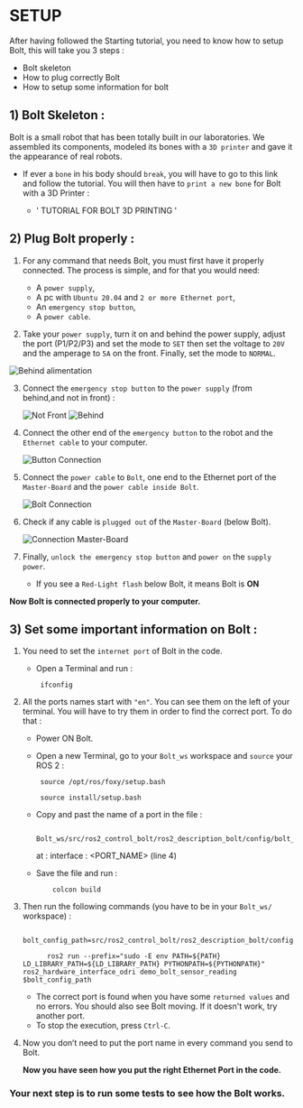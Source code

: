 # SETUP


 After  having followed the Starting tutorial, you need to know how to setup Bolt, this will take you 3 steps :


* Bolt skeleton
* How to plug correctly Bolt
* How to setup some information for bolt



##  1)  Bolt Skeleton :


 Bolt is a small robot that has been totally built in our laboratories. We assembled its components, modeled its bones with a `3D printer` and gave it the appearance of real robots.


- If ever a `bone` in his body should `break`, you will have to go to this link and follow the tutorial. You will then have to `print a new bone` for Bolt with a 3D Printer :

     - ' TUTORIAL FOR BOLT 3D PRINTING '

##  2)  Plug Bolt properly :

1) For any command that needs Bolt, you must first have it properly connected. The process is simple, and for that you would need:

    - A `power supply`,
    - A pc with `Ubuntu 20.04` and `2 or more Ethernet port`,
    - An `emergency stop button`,
    - A `power cable`.

2) Take your `power supply`, turn it on and behind the power supply, adjust the port (P1/P2/P3) and set the mode to `SET` then set the voltage to `20V` and the amperage to `5A` on the front. Finally, set the mode to `NORMAL`.

![Behind alimentation](https://github.com/Benjamin-Amsellem/ros2_control_bolt/blob/master/ros2_control_bolt_tuto/pictures/Setup_Bolt_1-R.jpeg?raw=true "Behind alimentation")

3) Connect the `emergency stop button` to the `power supply` (from behind,and not in front) :

    ![Not Front](https://github.com/Benjamin-Amsellem/ros2_control_bolt/blob/master/ros2_control_bolt_tuto/pictures/Setup_Bolt_2-R.jpeg?raw=true "Not Front")
    ![Behind](https://github.com/Benjamin-Amsellem/ros2_control_bolt/blob/master/ros2_control_bolt_tuto/pictures/Setup_Bolt_3-R.jpeg?raw=true "Behind")

4) Connect the other end of the `emergency button` to the robot and the `Ethernet cable` to your computer.

     ![Button Connection](https://github.com/Benjamin-Amsellem/ros2_control_bolt/blob/master/ros2_control_bolt_tuto/pictures/Setup_Bolt_7-R.jpeg?raw=true "Buttun Connection")

5) Connect the `power cable` to `Bolt`, one end to the Ethernet port of the `Master-Board` and the `power cable inside Bolt`.

    ![Bolt Connection](https://github.com/Benjamin-Amsellem/ros2_control_bolt/blob/master/ros2_control_bolt_tuto/pictures/Setup_Bolt_4-R.jpeg?raw=true "Connection")

6) Check if any cable is `plugged out` of the `Master-Board` (below Bolt).

    ![Connection Master-Board](https://github.com/Benjamin-Amsellem/ros2_control_bolt/blob/master/ros2_control_bolt_tuto/pictures/Setup_Bolt_5-R.jpeg?raw=true "Master-Board Connection")

7) Finally, `unlock the emergency stop button` and `power on` the `supply power`.

   - If you see a `Red-Light flash` below Bolt, it means Bolt is **ON**


**Now Bolt is connected properly to your computer.**


## 3) Set some important information on Bolt :

1) You need to set the `internet port` of Bolt in the code.

   - Open a Terminal and run :

          ifconfig

2) All the ports names start with `"en"`. You can see them on the left of your terminal. You will have to try them
in order to find the correct port. To do that :

   - Power ON Bolt.

   - Open a new Terminal, go to your `Bolt_ws` workspace and `source` your ROS 2 :
          
          source /opt/ros/foxy/setup.bash
          
          source install/setup.bash

   - Copy and past the name of a port in the file :

             Bolt_ws/src/ros2_control_bolt/ros2_description_bolt/config/bolt_config.yaml
        at :
             interface : <PORT_NAME>     (line 4)

   - Save the file and run :
   
             colcon build
             
            

3) Then run the following commands (you have to be in your `Bolt_ws/` workspace) :

             bolt_config_path=src/ros2_control_bolt/ros2_description_bolt/config/bolt_config.yaml
             
             ros2 run --prefix="sudo -E env PATH=${PATH} LD_LIBRARY_PATH=${LD_LIBRARY_PATH} PYTHONPATH=${PYTHONPATH}" ros2_hardware_interface_odri demo_bolt_sensor_reading $bolt_config_path
             
   - The correct port is found when you have some `returned values` and no errors. You should also see Bolt moving. If it doesn't work, try another port.
   - To stop the execution, press `Ctrl-C`.
            


4) Now you don’t need to put the port name in every command you send to Bolt.

    **Now you have seen how you put the right Ethernet Port in the code.**

### Your next step is to run some tests to see how the Bolt works.
